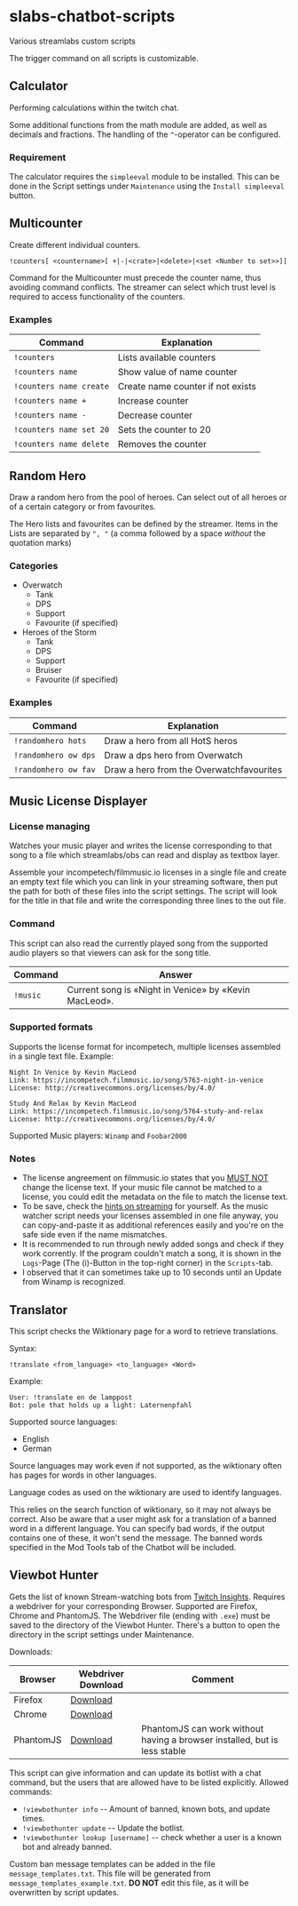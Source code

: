 # slabs-chatbot-scripts

Various streamlabs custom scripts

The trigger command on all scripts is customizable.

## Calculator

Performing calculations within the twitch chat.

Some additional functions from the math module are added, as well as decimals and fractions.
The handling of the `^`-operator can be configured.

### Requirement

The calculator requires the `simpleeval` module to be installed. This can be done
in the Script settings under `Maintenance` using the `Install simpleeval` button.

## Multicounter

Create different individual counters.

    !counters[ <countername>[ +|-|<crate>|<delete>|<set <Number to set>>]]

Command for the Multicounter must precede the counter name, thus avoiding command conflicts.
The streamer can select which trust level is required to access functionality of the counters.

### Examples

| Command                 | Explanation                       |
| ----------------------- | --------------------------------- |
| `!counters`             | Lists available counters          |
| `!counters name`        | Show value of name counter        |
| `!counters name create` | Create name counter if not exists |
| `!counters name +`      | Increase counter                  |
| `!counters name -`      | Decrease counter                  |
| `!counters name set 20` | Sets the counter to 20            |
| `!counters name delete` | Removes the counter               |

## Random Hero

Draw a random hero from the pool of heroes. Can select out of all heroes or of
a certain category or from favourites.

The Hero lists and favourites can be defined by the streamer.
Items in the Lists are separated by `", "` (a comma followed by a space _without_ the quotation marks)

### Categories

-   Overwatch
    -   Tank
    -   DPS
    -   Support
    -   Favourite (if specified)
-   Heroes of the Storm
    -   Tank
    -   DPS
    -   Support
    -   Bruiser
    -   Favourite (if specified)

### Examples

| Command              | Explanation                              |
| -------------------- | ---------------------------------------- |
| `!randomhero hots`   | Draw a hero from all HotS heros          |
| `!randomhero ow dps` | Draw a dps hero from Overwatch           |
| `!randomhero ow fav` | Draw a hero from the Overwatchfavourites |

## Music License Displayer

### License managing

Watches your music player and writes the license corresponding to that song
to a file which streamlabs/obs can read and display as textbox layer.

Assemble your incompetech/filmmusic.io licenses in a single file and create an empty text file
which you can link in your streaming software, then put the path for
both of these files into the script settings. The script will look for
the title in that file and write the corresponding three lines to the out file.

### Command

This script can also read the currently played song from the supported
audio players so that viewers can ask for the song title.

| Command  | Answer                                                |
| -------- | ----------------------------------------------------- |
| `!music` | Current song is «Night in Venice» by «Kevin MacLeod». |

### Supported formats

Supports the license format for incompetech, multiple licenses
assembled in a single text file. Example:

    Night In Venice by Kevin MacLeod
    Link: https://incompetech.filmmusic.io/song/5763-night-in-venice
    License: http://creativecommons.org/licenses/by/4.0/

    Study And Relax by Kevin MacLeod
    Link: https://incompetech.filmmusic.io/song/5764-study-and-relax
    License: http://creativecommons.org/licenses/by/4.0/

Supported Music players: `Winamp` and `Foobar2000`

### Notes

-   The license angreement on filmmusic.io states that you
    [MUST NOT](https://tools.ietf.org/html/rfc2119) change the license text.
    If your music file cannot be matched to a license, you could edit
    the metadata on the file to match the license text.
-   To be save, check the [hints on streaming](https://filmmusic.io/faq/67)
    for yourself. As the music watcher script needs your licenses assembled in
    one file anyway, you can copy-and-paste it as additional references easily
    and you're on the safe side even if the name mismatches.
-   It is recommended to run through newly added songs and check if they
    work corrently. If the program couldn't match a song, it is shown in the
    `Logs`-Page (The (i)-Button in the top-right corner) in the `Scripts`-tab.
-   I observed that it can sometimes take up to 10 seconds until an Update
    from Winamp is recognized.

## Translator

This script checks the Wiktionary page for a word to retrieve translations.

Syntax:

    !translate <from_language> <to_language> <Word>

Example:

    User: !translate en de lamppost
    Bot: pole that holds up a light: Laternenpfahl

Supported source languages:

-   English
-   German

Source languages may work even if not supported, as the wiktionary often
has pages for words in other languages.

Language codes as used on the wiktionary are used to identify languages.

This relies on the search function of wiktionary, so it may not always be correct.
Also be aware that a user might ask for a translation of a banned word in a different language.
You can specify bad words, if the output contains one of these, it won't send the message.
The banned words specified in the Mod Tools tab of the Chatbot will be included.

## Viewbot Hunter

Gets the list of known Stream-watching bots from [Twitch Insights](https://twitchinsights.net/bots).
Requires a webdriver for your corresponding Browser. Supported are Firefox, Chrome and PhantomJS.
The Webdriver file (ending with `.exe`) must be saved to the directory of the Viewbot Hunter.
There's a button to open the directory in the script settings under Maintenance.

Downloads:

| Browser   | Webdriver Download                                           | Comment                                                                   |
| --------- | ------------------------------------------------------------ | ------------------------------------------------------------------------- |
| Firefox   | [Download](https://github.com/mozilla/geckodriver/releases/) |                                                                           |
| Chrome    | [Download](https://chromedriver.chromium.org/downloads)      |                                                                           |
| PhantomJS | [Download](https://phantomjs.org/download.html)              | PhantomJS can work without having a browser installed, but is less stable |


This script can give information and can update its botlist with a chat command, but the users that are allowed have to be listed explicitly.
Allowed commands:

- `!viewbothunter info` -- Amount of banned, known bots, and update times.
- `!viewbothunter update` -- Update the botlist.
- `!viewbothunter lookup [username]` -- check whether a user is a known bot and already banned.

Custom ban message templates can be added in the file `message_templates.txt`.
This file will be generated from `message_templates_example.txt`.
**DO NOT** edit this file, as it will be overwritten by script updates.
